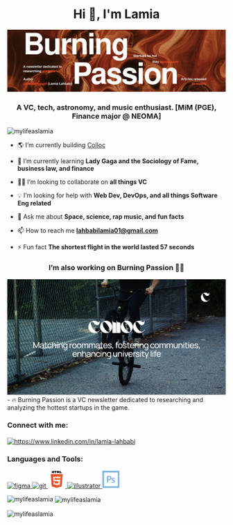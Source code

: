 <h1 align="center">Hi 👋, I'm Lamia</h1>
<div align="center"> <img src="https://raw.githubusercontent.com/mylifeaslamia/README.md/main/Burning Passion banner real.jpg"> </div>
<h3 align="center">A VC, tech, astronomy, and music enthusiast. [MiM (PGE), Finance major @ NEOMA]</h3>

<p align="left"> <img src="https://komarev.com/ghpvc/?username=mylifeaslamia&label=Profile%20views&color=0e75b6&style=flat" alt="mylifeaslamia" /> </p>

- 🌎 I’m currently building [Colloc](https://colloc.online)

- 🧠 I’m currently learning **Lady Gaga and the Sociology of Fame, business law, and finance**

- 🤙🏼 I’m looking to collaborate on **all things VC**

- 💡 I’m looking for help with **Web Dev, DevOps, and all things Software Eng related**

- 💬 Ask me about **Space, science, rap music, and fun facts**

- 📫 How to reach me **lahbabilamia01@gmail.com**

- ⚡ Fun fact **The shortest flight in the world lasted 57 seconds**

<h3 align="center">I’m also working on Burning Passion 🥵🔥</h3>
<div align="center"> <img src="https://raw.githubusercontent.com/mylifeaslamia/README.md/main/GitHub Banner.jpeg"> </div>
- 🔥 Burning Passion is a VC newsletter dedicated to researching and analyzing the hottest startups in the game.

<h3 align="left">Connect with me:</h3>
<p align="left">
<a href="https://linkedin.com/in/https://www.linkedin.com/in/lamia-lahbabi" target="blank"><img align="center" src="https://raw.githubusercontent.com/rahuldkjain/github-profile-readme-generator/master/src/images/icons/Social/linked-in-alt.svg" alt="https://www.linkedin.com/in/lamia-lahbabi" height="30" width="40" /></a>
</p>

<h3 align="left">Languages and Tools:</h3>
<p align="left"> <a href="https://www.figma.com/" target="_blank" rel="noreferrer"> <img src="https://www.vectorlogo.zone/logos/figma/figma-icon.svg" alt="figma" width="40" height="40"/> </a> <a href="https://git-scm.com/" target="_blank" rel="noreferrer"> <img src="https://www.vectorlogo.zone/logos/git-scm/git-scm-icon.svg" alt="git" width="40" height="40"/> </a> <a href="https://www.w3.org/html/" target="_blank" rel="noreferrer"> <img src="https://raw.githubusercontent.com/devicons/devicon/master/icons/html5/html5-original-wordmark.svg" alt="html5" width="40" height="40"/> </a> <a href="https://www.adobe.com/in/products/illustrator.html" target="_blank" rel="noreferrer"> <img src="https://www.vectorlogo.zone/logos/adobe_illustrator/adobe_illustrator-icon.svg" alt="illustrator" width="40" height="40"/> </a> <a href="https://www.photoshop.com/en" target="_blank" rel="noreferrer"> <img src="https://raw.githubusercontent.com/devicons/devicon/master/icons/photoshop/photoshop-line.svg" alt="photoshop" width="40" height="40"/> </a> </p>

<p><img align="left" src="https://github-readme-stats.vercel.app/api/top-langs?username=mylifeaslamia&show_icons=true&locale=en&layout=compact" alt="mylifeaslamia" /></p>

<p>&nbsp;<img align="center" src="https://github-readme-stats.vercel.app/api?username=mylifeaslamia&show_icons=true&locale=en" alt="mylifeaslamia" /></p>

<p><img align="center" src="https://github-readme-streak-stats.herokuapp.com/?user=mylifeaslamia&" alt="mylifeaslamia" /></p>
